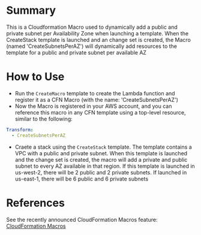 # Summary

This is a Cloudformation Macro used to dynamically add a public and private subnet per Availability Zone when launching a template.  When the CreateStack template is launched and an change set is created, the Macro (named 'CreateSubnetsPerAZ') will dynamically add resources to the template for a public and private subnet per available AZ

# How to Use 

- Run the `CreateMacro` template to create the Lambda function and register it as a CFN Macro (with the name: 'CreateSubnetsPerAZ')
- Now the Macro is registered in your AWS account, and you can reference this macro in any CFN template using a top-level resource, similar to the following:

```yaml
Transform:
  - CreateSubnetsPerAZ
```

- Craete a stack using the `CreateStack` template.  The template contains a VPC with a public and private subnet.  When this template is launched and the change set is created, the macro will add a private and public subnet to every AZ available in that region.  If this template is launched in us-west-2, there will be 2 public and 2 private subnets.  If launched in us-east-1, there will be 6 public and 6 private subnets

# References 

See the recently announced CloudFormation Macros feature: [CloudFormation Macros](https://aws.amazon.com/blogs/aws/cloudformation-macros)